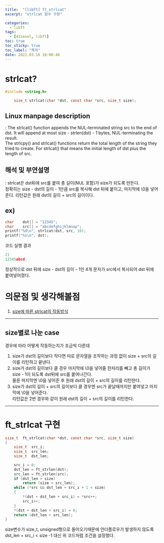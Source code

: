 ```yaml
---
title:  "[libft] ft_strlcat"
excerpt: "strlcat 함수 구현"

categories:
  - libft
tags:
  - [42seoul, libft]
toc: true
toc_sticky: true
toc_label: "목차"
date: 2022.03.16 10:00:48
---
```


# strlcat?

```c
#include <string.h>

    size_t strlcat(char *dst, const char *src, size_t size);
```

## Linux manpage description    
:  The strlcat() function appends the NUL-terminated string src to the end of dst. It will append at most size - strlen(dst) - 1 bytes, NUL-terminating the result.    
The strlcpy() and strlcat() functions return the total length of the string they tried to create. For strlcat() that means the initial length of dst plus the length of src.    

## 해석 및 부연설명    
:  strlcat은 dst뒤에 src를 붙여 총 길이(NUL 포함)가 size가 되도록 만든다.    
정확히는 size - dst의 길이 - 1만큼 src를 복사해 dst 뒤에 붙이고, 마지막에 \0을 넣어준다. 리턴값은 원래 dst의 길이 + src의 길이이다. 

## ex)    
```c
char	dst[] = "12345";
char	src[] = "abcdefghijklmnop";
printf("%d\n", strlcat(dst, src, 10);
printf("%s\n", dst);
```
코드 실행 결과
```c
21
12345abcd
```
정상적으로 dst 뒤에 size - dst의 길이 - 1인 4개 문자가 src에서 복사되어 dst 뒤에 붙여넣어졌다.    

# 의문점 및 생각해볼점    
1. [size에 따른 strlcat의 작동방식](#size별로-나눈-case)

***

## size별로 나눈 case
경우에 따라 어떻게 작동하는지가 조금씩 다른데    
1. size가 dst의 길이보다 작다면 따로 문자열을 조작하는 과정 없이 size + src의 길이를 리턴하고 끝낸다.    
2. size가 dst의 길이보다 클 경우 마지막에 \0을 넣어줄 한자리를 빼고 총 길이가 size - 1이 되도록 dst뒤에 src를 붙여나간다.    
물론 마지막엔 \0을 넣어준 후 원래 dst의 길이 + src의 길이를 리턴한다.    
3. size가 dst의 길이 + src의 길이보다 클 경우엔 src가 끝날때까지만 붙여넣고 마지막에 \0을 넣어준다.    
리턴값은 2번 경우와 같이 원래 dst의 길이 + src의 길이를 리턴한다.    

***

# ft_strlcat 구현

```c
size_t	ft_strlcat(char *dst, const char *src, size_t size)
{
	size_t	src_i;
	size_t	src_len;
	size_t	dst_len;

	src_i = 0;
	dst_len = ft_strlen(dst);
	src_len = ft_strlen(src);
	if (dst_len > size)
		return (size + src_len);
	while (*src && dst_len + src_i + 1 < size)
	{
		*(dst + dst_len + src_i) = *src++;
		src_i++;
	}
	*(dst + dst_len + src_i) = 0;
	return (dst_len + src_len);
}
```
size변수가 size_t, unsigned형으로 들어오기때문에 언더플로우가 발생하지 않도록 dst_len + src_i < size -1 대신 위 코드처럼 조건을 설정했다.


